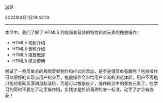 总结

2022年4月1日19:42:13

---



本节中，我们了解了 HTML5 的视频和音频的特性和对元素的拖放操作：

- HTML5 视频介绍
- HTML5 音频介绍
- HTML5 拖放概述
- HTML5 拖放使用

尝试了一些简单点的视频音频制作和样式的添加，是不是很简单有趣呢？拖放操作可以很好的实现与用户的交互，拖放操作会带给用户全新的浏览体验，用户不再是只能对着网页滑动鼠标滚轮，而是可以根据设计，操作网页中的某些元素了。在学习的同时不要忘了动手操作哦，实践才是检验真理的唯一标准，动手了才会有收获！